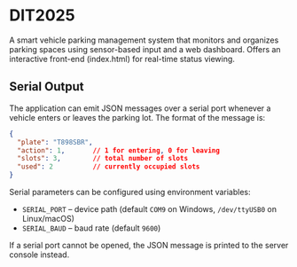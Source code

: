 # DIT2025

A smart vehicle parking management system that monitors and organizes parking spaces using sensor-based input and a web dashboard. Offers an interactive front-end (index.html) for real-time status viewing.

## Serial Output

The application can emit JSON messages over a serial port whenever a vehicle
enters or leaves the parking lot. The format of the message is:

```json
{
  "plate": "T898SBR",
  "action": 1,       // 1 for entering, 0 for leaving
  "slots": 3,        // total number of slots
  "used": 2          // currently occupied slots
}
```

Serial parameters can be configured using environment variables:

- `SERIAL_PORT` – device path (default `COM9` on Windows, `/dev/ttyUSB0` on Linux/macOS)
- `SERIAL_BAUD` – baud rate (default `9600`)

If a serial port cannot be opened, the JSON message is printed to the server
console instead.

